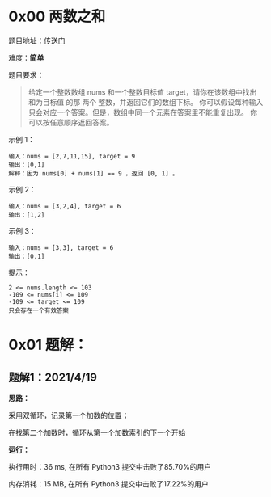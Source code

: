 # 0x00 两数之和

题目地址：[传送门](https://leetcode-cn.com/problems/two-sum/)

难度：**简单**

题目要求：

>给定一个整数数组 nums 和一个整数目标值 target，请你在该数组中找出 和为目标值 的那 两个 整数，并返回它们的数组下标。
>你可以假设每种输入只会对应一个答案。但是，数组中同一个元素在答案里不能重复出现。
你可以按任意顺序返回答案。

示例 1：

    输入：nums = [2,7,11,15], target = 9
    输出：[0,1]
    解释：因为 nums[0] + nums[1] == 9 ，返回 [0, 1] 。
示例 2：

    输入：nums = [3,2,4], target = 6
    输出：[1,2]
示例 3：

    输入：nums = [3,3], target = 6
    输出：[0,1]


提示：

    2 <= nums.length <= 103
    -109 <= nums[i] <= 109
    -109 <= target <= 109
    只会存在一个有效答案


# 0x01 题解：

## 题解1：2021/4/19

**思路：**

采用双循环，记录第一个加数的位置；

在找第二个加数时，循环从第一个加数索引的下一个开始

**运行：**


执行用时：36 ms, 在所有 Python3 提交中击败了85.70%的用户

内存消耗：15 MB, 在所有 Python3 提交中击败了17.22%的用户


